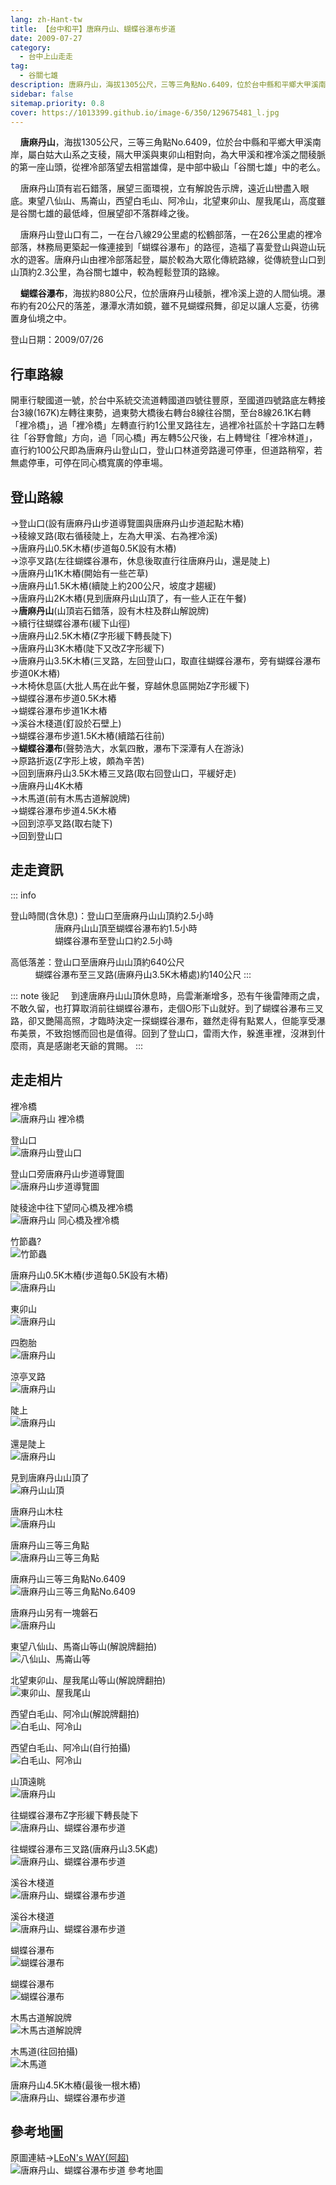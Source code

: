 ```yaml
---
lang: zh-Hant-tw
title: 【台中和平】唐麻丹山、蝴蝶谷瀑布步道
date: 2009-07-27
category: 
  - 台中上山走走
tag:
  - 谷關七雄
description: 唐麻丹山，海拔1305公尺，三等三角點No.6409，位於台中縣和平鄉大甲溪南岸，屬白姑大山系之支稜，隔大甲溪與東卯山相對向，為大甲溪和裡冷溪之間稜脈的第一座山頭，從裡冷部落望去相當雄偉，是中部中級山「谷關七雄」中的老么。
sidebar: false
sitemap.priority: 0.8
cover: https://1013399.github.io/image-6/350/129675481_l.jpg
---
```


    **唐麻丹山**，海拔1305公尺，三等三角點No.6409，位於台中縣和平鄉大甲溪南岸，屬白姑大山系之支稜，隔大甲溪與東卯山相對向，為大甲溪和裡冷溪之間稜脈的第一座山頭，從裡冷部落望去相當雄偉，是中部中級山「谷關七雄」中的老么。  

    唐麻丹山頂有岩石錯落，展望三面環視，立有解說告示牌，遠近山巒盡入眼底。東望八仙山、馬崙山，西望白毛山、阿冷山，北望東卯山、屋我尾山，高度雖是谷關七雄的最低峰，但展望卻不落群峰之後。  
<!-- more -->

    唐麻丹山登山口有二，一在台八線29公里處的松鶴部落，一在26公里處的裡冷部落，林務局更築起一條連接到「蝴蝶谷瀑布」的路徑，造福了喜愛登山與遊山玩水的遊客。唐麻丹山由裡冷部落起登，屬於較為大眾化傳統路線，從傳統登山口到山頂約2.3公里，為谷關七雄中，較為輕鬆登頂的路線。  

    **蝴蝶谷瀑布**，海拔約880公尺，位於唐麻丹山稜脈，裡冷溪上遊的人間仙境。瀑布約有20公尺的落差，瀑潭水清如鏡，雖不見蝴蝶飛舞，卻足以讓人忘憂，彷彿置身仙境之中。

登山日期：2009/07/26

## 行車路線
開車行駛國道一號，於台中系統交流道轉國道四號往豐原，至國道四號路底左轉接台3線(167K)左轉往東勢，過東勢大橋後右轉台8線往谷關，至台8線26.1K右轉「裡冷橋」，過「裡冷橋」左轉直行約1公里叉路往左，過裡冷社區於十字路口左轉往「谷野會館」方向，過「同心橋」再左轉5公尺後，右上轉彎往「裡冷林道」，直行約100公尺即為唐麻丹山登山口，登山口林道旁路邊可停車，但道路稍窄，若無處停車，可停在同心橋寬廣的停車場。

## 登山路線
→登山口(設有唐麻丹山步道導覽圖與唐麻丹山步道起點木樁)  
→稜線叉路(取右循稜陡上，左為大甲溪、右為裡冷溪)  
→唐麻丹山0.5K木樁(步道每0.5K設有木樁)  
→涼亭叉路(左往蝴蝶谷瀑布，休息後取直行往唐麻丹山，還是陡上)  
→唐麻丹山1K木樁(開始有一些芒草)  
→唐麻丹山1.5K木樁(續陡上約200公尺，坡度才趨緩)  
→唐麻丹山2K木樁(見到唐麻丹山山頂了，有一些人正在午餐)  
→**唐麻丹山**(山頂岩石錯落，設有木柱及群山解說牌)  
→續行往蝴蝶谷瀑布(緩下山徑)  
→唐麻丹山2.5K木樁(Z字形緩下轉長陡下)  
→唐麻丹山3K木樁(陡下又改Z字形緩下)  
→唐麻丹山3.5K木樁(三叉路，左回登山口，取直往蝴蝶谷瀑布，旁有蝴蝶谷瀑布步道0K木樁)  
→木椅休息區(大批人馬在此午餐，穿越休息區開始Z字形緩下)  
→蝴蝶谷瀑布步道0.5K木樁  
→蝴蝶谷瀑布步道1K木樁  
→溪谷木棧道(釘設於石壁上)  
→蝴蝶谷瀑布步道1.5K木樁(續踏石往前)  
→**蝴蝶谷瀑布**(聲勢浩大，水氣四散，瀑布下深潭有人在游泳)  
→原路折返(Z字形上坡，頗為辛苦)  
→回到唐麻丹山3.5K木樁三叉路(取右回登山口，平緩好走)  
→唐麻丹山4K木樁  
→木馬道(前有木馬古道解說牌)  
→蝴蝶谷瀑布步道4.5K木樁  
→回到涼亭叉路(取右陡下)  
→回到登山口

## 走走資訊
::: info

登山時間(含休息)：登山口至唐麻丹山山頂約2.5小時  
                  唐麻丹山山頂至蝴蝶谷瀑布約1.5小時  
                  蝴蝶谷瀑布至登山口約2.5小時

高低落差：登山口至唐麻丹山山頂約640公尺  
          蝴蝶谷瀑布至三叉路(唐麻丹山3.5K木樁處)約140公尺
:::

::: note 後記
    到達唐麻丹山山頂休息時，烏雲漸漸增多，恐有午後雷陣雨之虞，不敢久留，也打算取消前往蝴蝶谷瀑布，走個O形下山就好。到了蝴蝶谷瀑布三叉路，卻又艷陽高照，才臨時決定一探蝴蝶谷瀑布，雖然走得有點累人，但能享受瀑布美景，不致抱憾而回也是值得。回到了登山口，雷雨大作，躲進車裡，沒淋到什麼雨，真是感謝老天爺的賞賜。
:::

## 走走相片
裡冷橋  
![唐麻丹山 裡冷橋](https://1013399.github.io/image-6/350/129674930_l.jpg)

登山口  
![唐麻丹山登山口](https://1013399.github.io/image-6/350/129675062_l.jpg)

登山口旁唐麻丹山步道導覽圖  
![唐麻丹山步道導覽圖](https://1013399.github.io/image-6/350/129675065_l.jpg)

陡稜途中往下望同心橋及裡冷橋  
![唐麻丹山 同心橋及裡冷橋](https://1013399.github.io/image-6/350/129675073_l.jpg)

竹節蟲?  
![竹節蟲](https://1013399.github.io/image-6/350/129675105_l.jpg)

唐麻丹山0.5K木樁(步道每0.5K設有木樁)  
![唐麻丹山](https://1013399.github.io/image-6/350/129675182_l.jpg)

東卯山  
![唐麻丹山](https://1013399.github.io/image-6/350/129675194_l.jpg)

四胞胎  
![唐麻丹山](https://1013399.github.io/image-6/350/129675201_l.jpg)

涼亭叉路  
![唐麻丹山](https://1013399.github.io/image-6/350/129675276_l.jpg)

陡上  
![唐麻丹山](https://1013399.github.io/image-6/350/129675281_l.jpg)

還是陡上  
![唐麻丹山](https://1013399.github.io/image-6/350/129675288_l.jpg)

見到唐麻丹山山頂了  
![麻丹山山頂](https://1013399.github.io/image-6/350/129675291_l.jpg)

唐麻丹山木柱  
![唐麻丹山](https://1013399.github.io/image-6/350/129675342_l.jpg)

唐麻丹山三等三角點  
![唐麻丹山三等三角點](https://1013399.github.io/image-6/350/129675377_l.jpg)

唐麻丹山三等三角點No.6409  
![唐麻丹山三等三角點No.6409](https://1013399.github.io/image-6/350/129675388_l.jpg)

唐麻丹山另有一塊磐石  
![唐麻丹山](https://1013399.github.io/image-6/350/129675396_l.jpg)

東望八仙山、馬崙山等山(解說牌翻拍)  
![八仙山、馬崙山等](https://1013399.github.io/image-6/350/129675432_l.jpg)

北望東卯山、屋我尾山等山(解說牌翻拍)  
![東卯山、屋我尾山](https://1013399.github.io/image-6/350/129675436_l.jpg)

西望白毛山、阿冷山(解說牌翻拍)  
![白毛山、阿冷山](https://1013399.github.io/image-6/350/129675441_l.jpg)

西望白毛山、阿冷山(自行拍攝)  
![白毛山、阿冷山](https://1013399.github.io/image-6/350/129675475_l.jpg)

山頂遠眺  
![唐麻丹山](https://1013399.github.io/image-6/350/129675481_l.jpg)

往蝴蝶谷瀑布Z字形緩下轉長陡下  
![唐麻丹山、蝴蝶谷瀑布步道](https://1013399.github.io/image-6/350/129675490_l.jpg)

往蝴蝶谷瀑布三叉路(唐麻丹山3.5K處)  
![唐麻丹山、蝴蝶谷瀑布步道](https://1013399.github.io/image-6/350/129675496_l.jpg)

溪谷木棧道  
![唐麻丹山、蝴蝶谷瀑布步道](https://1013399.github.io/image-6/350/129675501_l.jpg)

溪谷木棧道  
![唐麻丹山、蝴蝶谷瀑布步道](https://1013399.github.io/image-6/350/129675511_l.jpg)

蝴蝶谷瀑布  
![蝴蝶谷瀑布](https://1013399.github.io/image-6/350/129675516_l.jpg)

蝴蝶谷瀑布  
![蝴蝶谷瀑布](https://1013399.github.io/image-6/350/129675558_l.jpg)

木馬古道解說牌  
![木馬古道解說牌](https://1013399.github.io/image-6/350/129675562_l.jpg)

木馬道(往回拍攝)  
![木馬道](https://1013399.github.io/image-6/350/129675566_l.jpg)

唐麻丹山4.5K木樁(最後一根木樁)  
![唐麻丹山、蝴蝶谷瀑布步道](https://1013399.github.io/image-6/350/129675570_l.jpg)

## 參考地圖
原圖連結→[LEoN's WAY(阿超)](http://www.wretch.cc/blog/leontsai/20868822)  
![唐麻丹山、蝴蝶谷瀑布步道 參考地圖](https://1013399.github.io/image-6/350/129675723_l.jpg)